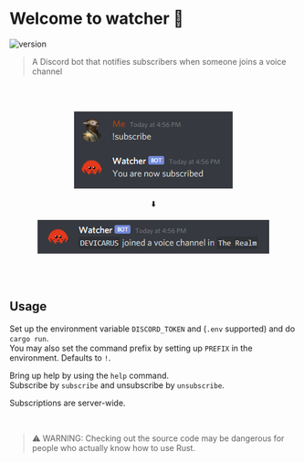# Welcome to watcher 👀
![version](https://img.shields.io/badge/version-0.3.0-blue?style=for-the-badge)
> A Discord bot that notifies subscribers when someone joins a voice channel

<br><br>
<p align="center"><img src="screenshots/subscribing.png"/></p>
<p align="center">⬇️<p>
<p align="center"><img src="screenshots/notification.png"/></p>
<br><br>

## Usage
Set up the environment variable `DISCORD_TOKEN` and (`.env` supported) and do `cargo run`.\
You may also set the command prefix by setting up `PREFIX` in the environment. Defaults to `!`.

Bring up help by using the `help` command.\
Subscribe by `subscribe` and unsubscribe by `unsubscribe`.

Subscriptions are server-wide.

<br>

> ⚠️ WARNING: Checking out the source code may be dangerous for people who actually know how to use Rust.